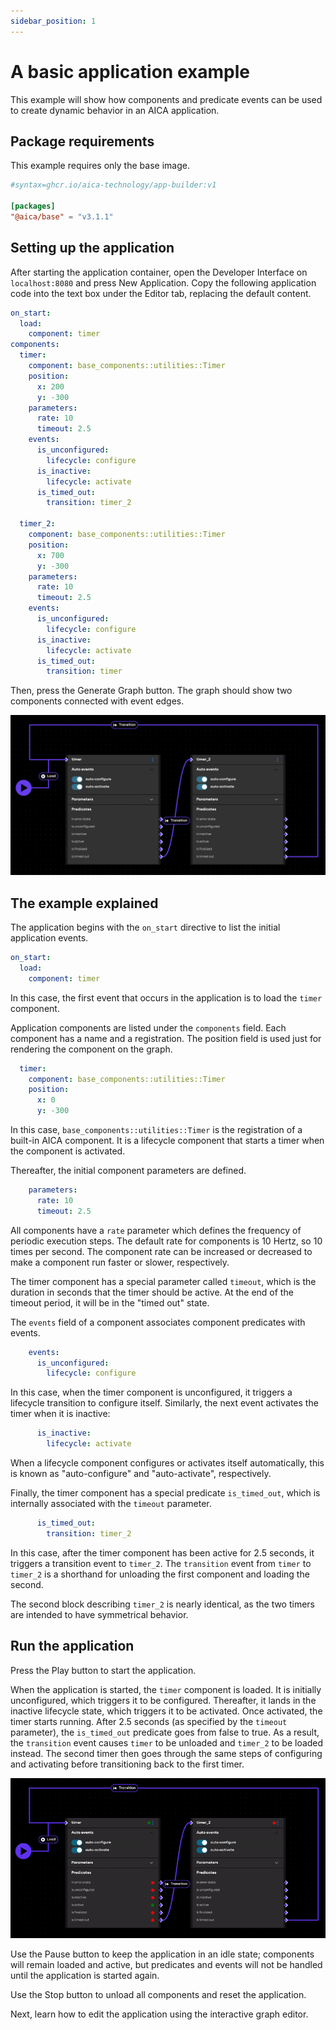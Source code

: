 ```yaml
---
sidebar_position: 1
---
```


# A basic application example

This example will show how components and predicate events can be used to create dynamic behavior in an AICA
application.

## Package requirements

This example requires only the base image.

```toml title="aica-package.toml"
#syntax=ghcr.io/aica-technology/app-builder:v1

[packages]
"@aica/base" = "v3.1.1"
```

## Setting up the application

After starting the application container, open the Developer Interface on `localhost:8080` and press New Application.
Copy the following application code into the text box under the Editor tab, replacing the default content.

```yaml
on_start:
  load:
    component: timer
components:
  timer:
    component: base_components::utilities::Timer
    position:
      x: 200
      y: -300
    parameters:
      rate: 10
      timeout: 2.5
    events:
      is_unconfigured:
        lifecycle: configure
      is_inactive:
        lifecycle: activate
      is_timed_out:
        transition: timer_2

  timer_2:
    component: base_components::utilities::Timer
    position:
      x: 700
      y: -300
    parameters:
      rate: 10
      timeout: 2.5
    events:
      is_unconfigured:
        lifecycle: configure
      is_inactive:
        lifecycle: activate
      is_timed_out:
        transition: timer
```

Then, press the Generate Graph button. The graph should show two components connected with event edges.

![timer example](./assets/timer-example.png)

## The example explained

The application begins with the `on_start` directive to list the initial application events.

```yaml
on_start:
  load:
    component: timer
```

In this case, the first event that occurs in the application is to load the `timer` component.

Application components are listed under the `components` field. Each component has a name and a registration.
The position field is used just for rendering the component on the graph.

```yaml
  timer:
    component: base_components::utilities::Timer
    position:
      x: 0
      y: -300
```

In this case, `base_components::utilities::Timer` is the registration of a built-in AICA component. It is a lifecycle
component that starts a timer when the component is activated.

Thereafter, the initial component parameters are defined.

```yaml
    parameters:
      rate: 10
      timeout: 2.5
```

All components have a `rate` parameter which defines the frequency of periodic execution steps. The default rate for
components is 10 Hertz, so 10 times per second. The component rate can be increased or decreased to make a component run
faster or slower, respectively.

The timer component has a special parameter called `timeout`, which is the duration in seconds that the timer should
be active. At the end of the timeout period, it will be in the "timed out" state.

The `events` field of a component associates component predicates with events.

```yaml
    events:
      is_unconfigured:
        lifecycle: configure
```

In this case, when the timer component is unconfigured, it triggers a lifecycle transition to configure itself.
Similarly, the next event activates the timer when it is inactive:

```yaml
      is_inactive:
        lifecycle: activate
```

When a lifecycle component configures or activates itself automatically, this is known as "auto-configure" and
"auto-activate", respectively.

Finally, the timer component has a special predicate `is_timed_out`, which is internally associated with the `timeout`
parameter.

```yaml
      is_timed_out:
        transition: timer_2
```

In this case, after the timer component has been active for 2.5 seconds, it triggers a transition event to `timer_2`.
The `transition` event from `timer` to `timer_2` is a shorthand for unloading the first component and loading the
second.

The second block describing `timer_2` is nearly identical, as the two timers are intended to have symmetrical behavior.

## Run the application

Press the Play button to start the application.

When the application is started, the `timer` component is loaded. It is initially unconfigured, which triggers it
to be configured. Thereafter, it lands in the inactive lifecycle state, which triggers it to be activated.
Once activated, the timer starts running. After 2.5 seconds (as specified by the `timeout` parameter),
the `is_timed_out` predicate goes from false to true. As a result, the `transition` event causes `timer` to be unloaded
and `timer_2` to be loaded instead. The second timer then goes through the same steps of configuring and activating
before transitioning back to the first timer.

![timer example (animated)](./assets/timer-example.gif)

Use the Pause button to keep the application in an idle state; components will remain loaded and active, but predicates
and events will not be handled until the application is started again.

Use the Stop button to unload all components and reset the application.

Next, learn how to edit the application using the interactive graph editor.
